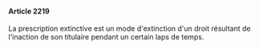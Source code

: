 #### Article 2219

La prescription extinctive est un mode d'extinction d'un droit résultant de l'inaction de son titulaire pendant un certain laps de temps.

